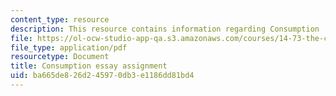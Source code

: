 ```yaml
---
content_type: resource
description: This resource contains information regarding Consumption
file: https://ol-ocw-studio-app-qa.s3.amazonaws.com/courses/14-73-the-challenge-of-world-poverty-spring-2011/ba665de826d245970db3e1186dd81bd4_MIT14_73S11_consumption.pdf
file_type: application/pdf
resourcetype: Document
title: Consumption essay assignment
uid: ba665de8-26d2-4597-0db3-e1186dd81bd4
---
```

